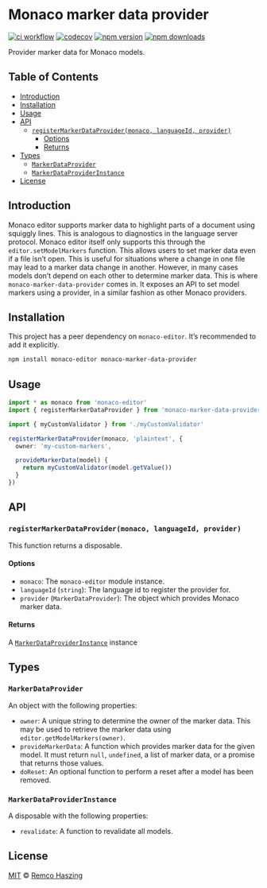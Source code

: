 # Monaco marker data provider

[![ci workflow](https://github.com/remcohaszing/monaco-marker-data-provider/actions/workflows/ci.yaml/badge.svg)](https://github.com/remcohaszing/monaco-marker-data-provider/actions/workflows/ci.yaml)
[![codecov](https://codecov.io/gh/remcohaszing/monaco-marker-data-provider/branch/main/graph/badge.svg)](https://codecov.io/gh/remcohaszing/monaco-marker-data-provider)
[![npm version](https://img.shields.io/npm/v/monaco-marker-data-provider)](https://www.npmjs.com/package/monaco-marker-data-provider)
[![npm downloads](https://img.shields.io/npm/dm/monaco-marker-data-provider)](https://www.npmjs.com/package/monaco-marker-data-provider)

Provider marker data for Monaco models.

## Table of Contents

- [Introduction](#introduction)
- [Installation](#installation)
- [Usage](#usage)
- [API](#api)
  - [`registerMarkerDataProvider(monaco, languageId, provider)`](#registermarkerdataprovidermonaco-languageid-provider)
    - [Options](#options)
    - [Returns](#returns)
- [Types](#types)
  - [`MarkerDataProvider`](#markerdataprovider)
  - [`MarkerDataProviderInstance`](#markerdataproviderinstance)
- [License](#license)

## Introduction

Monaco editor supports marker data to highlight parts of a document using squiggly lines. This is
analogous to diagnostics in the language server protocol. Monaco editor itself only supports this
through the `editor.setModelMarkers` function. This allows users to set marker data even if a file
isn’t open. This is useful for situations where a change in one file may lead to a marker data
change in another. However, in many cases models don’t depend on each other to determine marker
data. This is where `monaco-marker-data-provider` comes in. It exposes an API to set model markers
using a provider, in a similar fashion as other Monaco providers.

## Installation

This project has a peer dependency on `monaco-editor`. It’s recommended to add it explicitly.

```sh
npm install monaco-editor monaco-marker-data-provider
```

## Usage

```typescript
import * as monaco from 'monaco-editor'
import { registerMarkerDataProvider } from 'monaco-marker-data-provider'

import { myCustomValidator } from './myCustomValidator'

registerMarkerDataProvider(monaco, 'plaintext', {
  owner: 'my-custom-markers',

  provideMarkerData(model) {
    return myCustomValidator(model.getValue())
  }
})
```

## API

### `registerMarkerDataProvider(monaco, languageId, provider)`

This function returns a disposable.

#### Options

- `monaco`: The `monaco-editor` module instance.
- `languageId` (`string`): The language id to register the provider for.
- `provider` (`MarkerDataProvider`): The object which provides Monaco marker data.

#### Returns

A [`MarkerDataProviderInstance`](#markerdataproviderinstance) instance

## Types

### `MarkerDataProvider`

An object with the following properties:

- `owner`: A unique string to determine the owner of the marker data. This may be used to retrieve
  the marker data using `editor.getModelMarkers(owner)`.
- `provideMarkerData`: A function which provides marker data for the given model. It must return
  `null`, `undefined`, a list of marker data, or a promise that returns those values.
- `doReset`: An optional function to perform a reset after a model has been removed.

### `MarkerDataProviderInstance`

A disposable with the following properties:

- `revalidate`: A function to revalidate all models.

## License

[MIT](LICENSE.md) © [Remco Haszing](https://github.com/remcohaszing)
